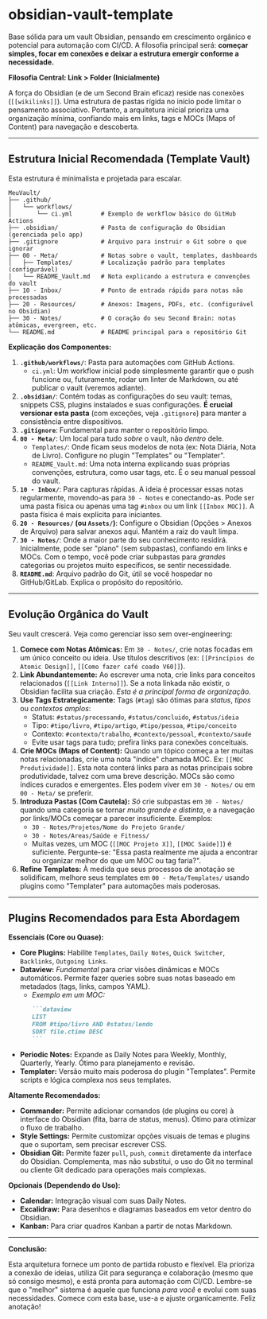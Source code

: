 # obsidian-vault-template

Base sólida para um vault Obsidian, pensando em crescimento orgânico e potencial para automação com CI/CD. A filosofia principal será: **começar simples, focar em conexões e deixar a estrutura emergir conforme a necessidade.**

**Filosofia Central: Link > Folder (Inicialmente)**

A força do Obsidian (e de um Second Brain eficaz) reside nas conexões (`[[wikilinks]]`). Uma estrutura de pastas rígida no início pode limitar o pensamento associativo. Portanto, a arquitetura inicial prioriza uma organização mínima, confiando mais em links, tags e MOCs (Maps of Content) para navegação e descoberta.

---

## Estrutura Inicial Recomendada (Template Vault)

Esta estrutura é minimalista e projetada para escalar.

```
MeuVault/          
├── .github/
│   └── workflows/
│       └── ci.yml        # Exemplo de workflow básico do GitHub Actions
├── .obsidian/            # Pasta de configuração do Obsidian (gerenciada pelo app)
├── .gitignore            # Arquivo para instruir o Git sobre o que ignorar
├── 00 - Meta/            # Notas sobre o vault, templates, dashboards
│   ├── Templates/        # Localização padrão para templates (configurável)
│   └── README_Vault.md   # Nota explicando a estrutura e convenções do vault
├── 10 - Inbox/           # Ponto de entrada rápido para notas não processadas
├── 20 - Resources/       # Anexos: Imagens, PDFs, etc. (configurável no Obsidian)
├── 30 - Notes/           # O coração do seu Second Brain: notas atômicas, evergreen, etc.
└── README.md             # README principal para o repositório Git
```

**Explicação dos Componentes:**

1.  **`.github/workflows/`**: Pasta para automações com GitHub Actions.
    *   `ci.yml`: Um workflow inicial pode simplesmente garantir que o push funcione ou, futuramente, rodar um linter de Markdown, ou até publicar o vault (veremos adiante).
2.  **`.obsidian/`**: Contém todas as configurações do seu vault: temas, snippets CSS, plugins instalados e suas configurações. **É crucial versionar esta pasta** (com exceções, veja `.gitignore`) para manter a consistência entre dispositivos.
3.  **`.gitignore`**: Fundamental para manter o repositório limpo.
4.  **`00 - Meta/`**: Um local para tudo *sobre* o vault, não *dentro* dele.
    *   `Templates/`: Onde ficam seus modelos de nota (ex: Nota Diária, Nota de Livro). Configure no plugin "Templates" ou "Templater".
    *   `README_Vault.md`: Uma nota interna explicando suas próprias convenções, estrutura, como usar tags, etc. É o seu manual pessoal do vault.
5.  **`10 - Inbox/`**: Para capturas rápidas. A ideia é processar essas notas regularmente, movendo-as para `30 - Notes` e conectando-as. Pode ser uma pasta física ou apenas uma tag `#inbox` ou um link `[[Inbox MOC]]`. A pasta física é mais explícita para iniciantes.
6.  **`20 - Resources/` (ou `Assets/`)**: Configure o Obsidian (Opções > Anexos de Arquivo) para salvar anexos aqui. Mantém a raiz do vault limpa.
7.  **`30 - Notes/`**: Onde a maior parte do seu conhecimento residirá. Inicialmente, pode ser "plano" (sem subpastas), confiando em links e MOCs. Com o tempo, você pode criar subpastas para *grandes* categorias ou projetos muito específicos, se sentir necessidade.
8.  **`README.md`**: Arquivo padrão do Git, útil se você hospedar no GitHub/GitLab. Explica o propósito do repositório.

---

## Evolução Orgânica do Vault

Seu vault crescerá. Veja como gerenciar isso sem over-engineering:

1.  **Comece com Notas Atômicas:** Em `30 - Notes/`, crie notas focadas em um único conceito ou ideia. Use títulos descritivos (ex: `[[Princípios do Atomic Design]]`, `[[Como fazer café coado V60]]`).
2.  **Link Abundantemente:** Ao escrever uma nota, crie links para conceitos relacionados (`[[Link Interno]]`). Se a nota linkada não existir, o Obsidian facilita sua criação. *Esta é a principal forma de organização.*
3.  **Use Tags Estrategicamente:** Tags (`#tag`) são ótimas para *status*, *tipos* ou *contextos amplos*:
    *   Status: `#status/processando`, `#status/concluido`, `#status/ideia`
    *   Tipo: `#tipo/livro`, `#tipo/artigo`, `#tipo/pessoa`, `#tipo/conceito`
    *   Contexto: `#contexto/trabalho`, `#contexto/pessoal`, `#contexto/saude`
    *   Evite usar tags para tudo; prefira links para conexões conceituais.
4.  **Crie MOCs (Maps of Content):** Quando um tópico começa a ter muitas notas relacionadas, crie uma nota "índice" chamada MOC. Ex: `[[MOC Produtividade]]`. Esta nota conterá links para as notas principais sobre produtividade, talvez com uma breve descrição. MOCs são como índices curados e emergentes. Eles podem viver em `30 - Notes/` ou em `00 - Meta/` se preferir.
5.  **Introduza Pastas (Com Cautela):** *Só* crie subpastas em `30 - Notes/` quando uma categoria se tornar *muito grande e distinta*, e a navegação por links/MOCs começar a parecer insuficiente. Exemplos:
    *   `30 - Notes/Projetos/Nome do Projeto Grande/`
    *   `30 - Notes/Areas/Saúde e Fitness/`
    *   Muitas vezes, um MOC (`[[MOC Projeto X]]`, `[[MOC Saúde]]`) é suficiente. Pergunte-se: "Essa pasta realmente me ajuda a encontrar ou organizar melhor do que um MOC ou tag faria?".
6.  **Refine Templates:** À medida que seus processos de anotação se solidificam, melhore seus templates em `00 - Meta/Templates/` usando plugins como "Templater" para automações mais poderosas.

---

## Plugins Recomendados para Esta Abordagem

**Essenciais (Core ou Quase):**

*   **Core Plugins:** Habilite `Templates`, `Daily Notes`, `Quick Switcher`, `Backlinks`, `Outgoing Links`.
*   **Dataview:** *Fundamental* para criar visões dinâmicas e MOCs automáticos. Permite fazer queries sobre suas notas baseado em metadados (tags, links, campos YAML).
    *   *Exemplo em um MOC:*
        ````markdown
        ```dataview
        LIST
        FROM #tipo/livro AND #status/lendo
        SORT file.ctime DESC
        ```
        ````
*   **Periodic Notes:** Expande as Daily Notes para Weekly, Monthly, Quarterly, Yearly. Ótimo para planejamento e revisão.
*   **Templater:** Versão muito mais poderosa do plugin "Templates". Permite scripts e lógica complexa nos seus templates.

**Altamente Recomendados:**

*   **Commander:** Permite adicionar comandos (de plugins ou core) à interface do Obsidian (fita, barra de status, menus). Ótimo para otimizar o fluxo de trabalho.
*   **Style Settings:** Permite customizar opções visuais de temas e plugins que o suportam, sem precisar escrever CSS.
*   **Obsidian Git:** Permite fazer `pull`, `push`, `commit` diretamente da interface do Obsidian. Complementa, mas não substitui, o uso do Git no terminal ou cliente Git dedicado para operações mais complexas.

**Opcionais (Dependendo do Uso):**

*   **Calendar:** Integração visual com suas Daily Notes.
*   **Excalidraw:** Para desenhos e diagramas baseados em vetor dentro do Obsidian.
*   **Kanban:** Para criar quadros Kanban a partir de notas Markdown.

---

**Conclusão:**

Esta arquitetura fornece um ponto de partida robusto e flexível. Ela prioriza a conexão de ideias, utiliza Git para segurança e colaboração (mesmo que só consigo mesmo), e está pronta para automação com CI/CD. Lembre-se que o "melhor" sistema é aquele que funciona *para você* e evolui com suas necessidades. Comece com esta base, use-a e ajuste organicamente. Feliz anotação!
